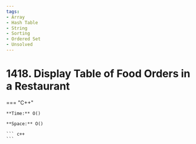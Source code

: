 ```yaml
---
tags:
- Array
- Hash Table
- String
- Sorting
- Ordered Set
- Unsolved
---
```



# 1418. Display Table of Food Orders in a Restaurant

=== "C++"

    **Time:** O()

    **Space:** O()

    ``` c++
    ```